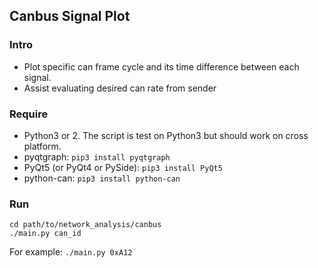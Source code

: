 ## Canbus Signal Plot

### Intro
- Plot specific can frame cycle and its time difference between each signal.
- Assist evaluating desired can rate from sender


### Require
- Python3 or 2. The script is test on Python3 but should work on cross platform.
- pyqtgraph: `pip3 install pyqtgraph`
- PyQt5 (or PyQt4 or PySide): `pip3 install PyQt5`
- python-can: `pip3 install python-can`

### Run
```
cd path/to/network_analysis/canbus
./main.py can_id
```

For example: `./main.py 0xA12`


